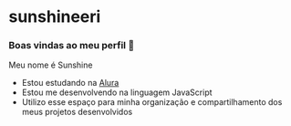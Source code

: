 # sunshineeri
### Boas vindas ao meu perfil 💙

Meu nome é Sunshine

- Estou estudando na [Alura](https://www.alura.com.br)
- Estou me desenvolvendo na linguagem JavaScript
- Utilizo esse espaço para minha organização e compartilhamento dos meus projetos desenvolvidos


